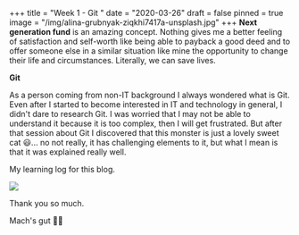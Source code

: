 +++
title = "Week 1 - Git "
date = "2020-03-26"
draft = false
pinned = true
image = "/img/alina-grubnyak-ziqkhi7417a-unsplash.jpg"
+++
**Next generation fund** is an amazing concept. Nothing gives me a better feeling of satisfaction and self-worth like being able to payback a good deed and to offer someone else in a similar situation like mine the opportunity to change their life and circumstances. Literally, we can save lives.  

**Git**

As a person coming from non-IT background I always wondered what is Git. Even after I started to become interested in IT and technology in general, I didn't dare to research Git. I was worried that I may not be able to understand it because it is too complex, then I will get frustrated. But after that session about Git I discovered that this monster is just a lovely sweet cat 😃... no not really, it has challenging elements to it, but what I mean is that it was explained really well. 

My learning log for this blog. 

![](/img/git_learninglog.png)

Thank you so much. 

Mach's gut 🙏🏼